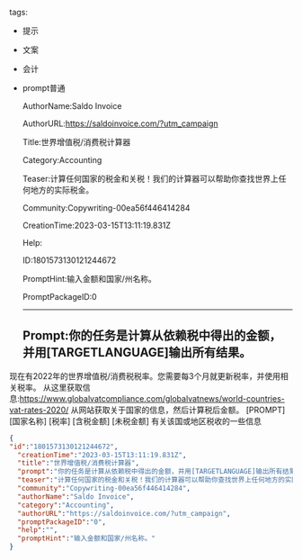  tags: 
- 提示
- 文案
- 会计
- prompt普通

  AuthorName:Saldo Invoice

  AuthorURL:https://saldoinvoice.com/?utm_campaign

  Title:世界增值税/消费税计算器

  Category:Accounting

  Teaser:计算任何国家的税金和关税！我们的计算器可以帮助你查找世界上任何地方的实际税金。

  Community:Copywriting-00ea56f446414284

  CreationTime:2023-03-15T13:11:19.831Z

  Help:

  ID:1801573130121244672

  PromptHint:输入金额和国家/州名称。

  PromptPackageID:0

  ---

  ## Prompt:你的任务是计算从依赖税中得出的金额，并用[TARGETLANGUAGE]输出所有结果。
现在有2022年的世界增值税/消费税税率。您需要每3个月就更新税率，并使用相关税率。
从这里获取信息:https://www.globalvatcompliance.com/globalvatnews/world-countries-vat-rates-2020/
从网站获取关于国家的信息，然后计算税后金额。
[PROMPT]
[国家名称]
[税率]
[含税金额]
[未税金额]
有关该国或地区税收的一些信息

  ```json
  {
  "id":"1801573130121244672",
    "creationTime":"2023-03-15T13:11:19.831Z",
    "title":"世界增值税/消费税计算器",
    "prompt":"你的任务是计算从依赖税中得出的金额，并用[TARGETLANGUAGE]输出所有结果。\n现在有2022年的世界增值税/消费税税率。您需要每3个月就更新税率，并使用相关税率。\n从这里获取信息:https://www.globalvatcompliance.com/globalvatnews/world-countries-vat-rates-2020/\n从网站获取关于国家的信息，然后计算税后金额。\n[PROMPT]\n[国家名称]\n[税率]\n[含税金额]\n[未税金额]\n有关该国或地区税收的一些信息",
    "teaser":"计算任何国家的税金和关税！我们的计算器可以帮助你查找世界上任何地方的实际税金。",
    "community":"Copywriting-00ea56f446414284",
    "authorName":"Saldo Invoice",
    "category":"Accounting",
    "authorURL":"https://saldoinvoice.com/?utm_campaign",
    "promptPackageID":"0",
    "help":"",
    "promptHint":"输入金额和国家/州名称。"
  }
  ```
